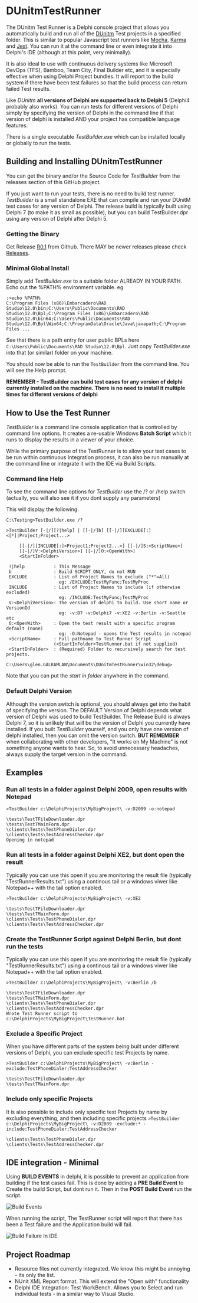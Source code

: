 # DUnitmTestRunner
The DUnitm Test Runner is a Delphi console project that allows you automatically build and run all of the [DUnitm](https://github.com/glenkleidon/DelphiTips/wiki/DUnitm---Mini-Test-Framework) Test projects in a specified folder. This is similar to popular Javascript test runners like [Mocha](https://mochajs.org), [Karma](https://karma-runner.github.io/latest/index.html) and [Jest](https://jestjs.io/).  You can run it at the command line or even integrate it into Delphi's IDE (although at this point, very minimally).

It is also ideal to use with continuous delivery systems like Microsoft DevOps (TFS), Bamboo, Team City, Final Builder etc, and it is especially effective when using Delphi Project bundles.  It will report to the build system if there have been test failures so that the build process can return failed Test results.

Like _*DUnitm*_ **all versions of Delphi are supported back to Delphi 5** (Delphi4 probably also works).  You can run tests for different versions of Delphi simply by specifying the version of Delphi in the command line if that version of delphi is installed AND your project has compatible language features. 

There is a single executable _*TestBuilder.exe*_ which can be installed locally or globally to run the tests.  

## Building and Installing DUnitmTestRunner 
You can get the binary and/or the Source Code for _*TestBuilder*_ from the releases section of this GitHub project.

If you just want to run your tests, there is no need to build test runner.  _*TestBuilder*_ is a small standalone EXE that can compile and run your DUnitM test cases for any version of Delphi.  The release build is typically built using Delphi 7 (to make it as small as possible), but you can build TestBuilder.dpr using any version of Delphi after Delphi 5. 

### Getting the Binary
Get Release [R0.1](https://github.com/glenkleidon/DUnitmTestRunner/releases/download/R0.1/TestBuilder.exe) from Github. There MAY be newer releases please check [Releases](https://github.com/glenkleidon/DUnitmTestRunner/releases).

### Minimal Global Install
Simply add _*TestBuilder.exe*_ to a suitable folder ALREADY IN YOUR PATH.  Echo out the %PATH% environment variable. 
eg 
```
:>echo %PATH%
C:\Program Files (x86)\Embarcadero\RAD Studio\12.0\bin;C:\Users\Public\Documents\RAD Studio\12.0\Bpl;C:\Program Files (x86)\Embarcadero\RAD Studio\12.0\bin64;C:\Users\Public\Documents\RAD Studio\12.0\Bpl\Win64;C:\ProgramData\Oracle\Java\javapath;C:\Program Files ...
```

See that there is a path entry for user public BPLs here `C:\Users\Public\Documents\RAD Studio\12.0\Bpl`. Just copy _*TestBuilder.exe*_ into that (or similar) folder on your machine.

You should now be able to run the `TestBuilder` from the command line.  You will see the Help prompt.

**REMEMBER - TestBuilder can build test cases for any version of delphi currently installed on the machine. There is no need to install it multiple times for different versions of delphi**


## How to Use the Test Runner
_*TestBuilder*_ is a command line console application that is controlled by command line options.  It creates a re-usable Windows **Batch Script** which it runs to display the results in a viewer of your choice.

While the primary purpose of the TestRunner is to allow your test cases to be run within continuous Integration process, it can also be run manually at the command line or integrate it with the IDE via Build Scripts.

### Command line Help 
To see the command line options for _*TestBulder*_ use the /? or /help switch (actually, you will also see it if you dont supply any parameters)

This will display the following.

```
C:\Testing>TestBuilder.exe /?

>TestBuilder [-|/][?|help] | [[-|/]b] [[-|/][EXCLUDE[:]<[*]|Project;Project...>

     [[-|/][INCLUDE[:]<Project1;Project2...>] [[-|/]S:<ScriptName>]
     [[-|/]V:<DelphiVersion>] [[-|/]O:<OpenWith>]
     <StartInFolder>

 ?|help           : This Message
 b                : Build SCRIPT ONLY, do not RUN
 EXCLUDE          : List of Project Names to exclude ("*"=All)
                    eg: /EXCLUDE:TestMyFunc;TestMyProc
 INCLUDE          : List of Project Names to include (if otherwise excluded)
                    eg: /INCLUDE:TestMyFunc;TestMyProc
 V:<DelphiVersion>: The version of delphi to build. Use short name or VersionId
                    eg: -v:D7 -v:Delphi7 -v:XE2 -v:Berlin -v:Seattle etc
 O:<OpenWith>     : Open the test result with a specific program default (none)
                    eg: -O:Notepad - opens the Test results in notepad
 <ScriptName>     : Full pathname to Test Runner Script
                  (<StartInFolder>TestRunner.bat if not supplied)
 <StartInFolder>  : (Required) Folder to recursively search for test projects.

C:\Users\glen.GALKAMLAN\Documents\DUnitmTestRunner\win32\debug>
```
Note that you can put the _start in folder_ anywhere in the command. 

### Default Delphi Version
Although the version switch is optional, you should always get into the habit of specifying the version. The DEFAULT Version of Delphi depends what version of Delphi was used to build TestBuilder. The Release Build is always Delphi 7, so it is unlikely that will be the version of Delphi you currently have installed.  If you built *_TestBuilder_* yourself, and you only have one version of delphi installed, then you can omit the version switch.  **BUT REMEMBER** when collaborating with other developers, "It works on My Machine" is not something anyone wants to hear.  So, to avoid unnecessary headaches, always supply the target version in the command.

## Examples

### Run all tests in a folder against Delphi 2009, open results with Notepad

`>TestBuilder c:\DelphiProjects\MyBigProject\ -v:D2009 -o:notepad`
```
\tests\TestTFileDownloader.dpr
\tests\TestTMainForm.dpr
\clients\Tests\TestPhoneDialer.dpr
\clients\Tests\TestAddressChecker.dpr
Opening in notepad
```
### Run all tests in a folder against Delphi XE2, but dont open the result 
Typically you can use this open if you are monitoring the result file (typically "TestRunnerResults.txt") using a continous tail or a windows viwer like Notepad++ with the tail option enabled.

`>TestBuilder c:\DelphiProjects\MyBigProject\ -v:XE2`
```
\tests\TestTFileDownloader.dpr
\tests\TestTMainForm.dpr
\clients\Tests\TestPhoneDialer.dpr
\clients\Tests\TestAddressChecker.dpr
```

### Create the TestRunner Script against Delphi Berlin, but dont run the tests
Typically you can use this open if you are monitoring the result file (typically "TestRunnerResults.txt") using a continous tail or a windows viwer like Notepad++ with the tail option enabled.

`>TestBuilder c:\DelphiProjects\MyBigProject\ -v:Berlin /b`
```
\tests\TestTFileDownloader.dpr
\tests\TestTMainForm.dpr
\clients\Tests\TestPhoneDialer.dpr
\clients\Tests\TestAddressChecker.dpr
Wrote Test Runner script to c:\DelphiProjects\MyBigProject\TestRunner.bat
```
### Exclude a Specific Project
When you have different parts of the system being built under different versions of Delphi, you can exclude specific test Projects by name.

`>TestBuilder c:\DelphiProjects\MyBigProject\ -v:Berlin -exclude:TestPhoneDialer;TestAddressChecker`
```
\tests\TestTFileDownloader.dpr
\tests\TestTMainForm.dpr
```

### Include only specific Projects

It is also possible to include only specific test Projects by name by excluding everything, and then including specific projects 
`>TestBuilder c:\DelphiProjects\MyBigProject\ -v:D2009 -exclude:* -include:TestPhoneDialer;TestAddressChecker`
```
\clients\Tests\TestPhoneDialer.dpr
\clients\Tests\TestAddressChecker.dpr
```

## IDE integration - Minimal
Using **BUILD EVENTS** in delphi, it is possible to prevent an application from building if the test cases fail.  This is done by adding a **PRE Build Event** to Create the build Script, but dont run it. Then in the **POST Build Event** run the script.  

![Build Events](https://raw.githubusercontent.com/glenkleidon/DUnitmTestRunner/master/Docs/BuildEvents.PNG)

When running the script, The TestRunner script will report that there has been a Test failure and the Application build will fail.

![Build Failure In IDE](https://raw.githubusercontent.com/glenkleidon/DUnitmTestRunner/master/Docs/BuildFailedDueToFailedTest.PNG)

## Project Roadmap
 + Resource files not currently integrated.  We know this might be annoying - its only the list.
 + NUnit XML Report format.  This will extend the "Open with" functionality 
 + Delphi IDE Integration: Test WorkBench.  Allows you to Select and run individual tests - in a similar way to Visual Studio.










